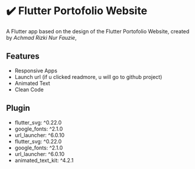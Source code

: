 # ✔️ Flutter Portofolio Website

A Flutter app based on the design of the Flutter Portofolio Website, created by *Achmad Rizki Nur Fauzie*,

## Features
- Responsive Apps
- Launch url (if u clicked readmore, u will go to github project)
- Animated Text
- Clean Code

## Plugin
- flutter_svg: ^0.22.0
- google_fonts: ^2.1.0
- url_launcher: ^6.0.10
- flutter_svg: ^0.22.0
- google_fonts: ^2.1.0
- url_launcher: ^6.0.10
- animated_text_kit: ^4.2.1
